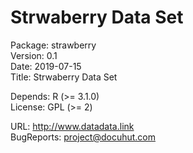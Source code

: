 # Strwaberry Data Set


Package: strawberry  
Version: 0.1  
Date: 2019-07-15  
Title: Strwaberry Data Set

Depends: R (>= 3.1.0)  
License: GPL (>= 2)

URL: http://www.datadata.link  
BugReports: project@docuhut.com
